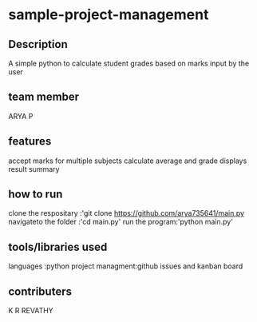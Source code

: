 # sample-project-management
## Description
A simple python to calculate student grades based on marks input by the user 
## team member 
ARYA P
## features 
accept marks for multiple subjects
calculate average and grade
displays result summary
## how to run
clone the respositary :'git clone https://github.com/arya735641/main.py navigateto the folder :'cd main.py' run the program:'python main.py'
## tools/libraries used
languages :python project managment:github issues and kanban board
## contributers
K R REVATHY
